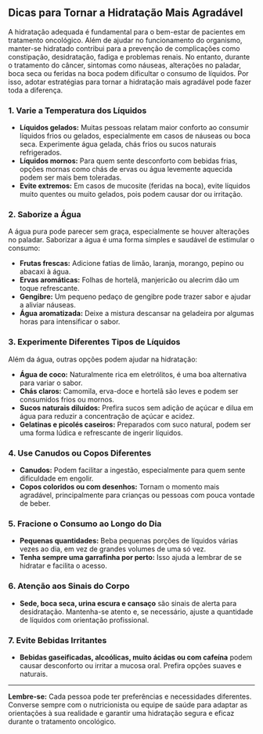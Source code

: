 
## Dicas para Tornar a Hidratação Mais Agradável

A hidratação adequada é fundamental para o bem-estar de pacientes em tratamento oncológico. Além de ajudar no funcionamento do organismo, manter-se hidratado contribui para a prevenção de complicações como constipação, desidratação, fadiga e problemas renais. No entanto, durante o tratamento do câncer, sintomas como náuseas, alterações no paladar, boca seca ou feridas na boca podem dificultar o consumo de líquidos. Por isso, adotar estratégias para tornar a hidratação mais agradável pode fazer toda a diferença.

### 1. Varie a Temperatura dos Líquidos

- **Líquidos gelados:** Muitas pessoas relatam maior conforto ao consumir líquidos frios ou gelados, especialmente em casos de náuseas ou boca seca. Experimente água gelada, chás frios ou sucos naturais refrigerados.
- **Líquidos mornos:** Para quem sente desconforto com bebidas frias, opções mornas como chás de ervas ou água levemente aquecida podem ser mais bem toleradas.
- **Evite extremos:** Em casos de mucosite (feridas na boca), evite líquidos muito quentes ou muito gelados, pois podem causar dor ou irritação.

### 2. Saborize a Água

A água pura pode parecer sem graça, especialmente se houver alterações no paladar. Saborizar a água é uma forma simples e saudável de estimular o consumo:

- **Frutas frescas:** Adicione fatias de limão, laranja, morango, pepino ou abacaxi à água.
- **Ervas aromáticas:** Folhas de hortelã, manjericão ou alecrim dão um toque refrescante.
- **Gengibre:** Um pequeno pedaço de gengibre pode trazer sabor e ajudar a aliviar náuseas.
- **Água aromatizada:** Deixe a mistura descansar na geladeira por algumas horas para intensificar o sabor.

### 3. Experimente Diferentes Tipos de Líquidos

Além da água, outras opções podem ajudar na hidratação:

- **Água de coco:** Naturalmente rica em eletrólitos, é uma boa alternativa para variar o sabor.
- **Chás claros:** Camomila, erva-doce e hortelã são leves e podem ser consumidos frios ou mornos.
- **Sucos naturais diluídos:** Prefira sucos sem adição de açúcar e dilua em água para reduzir a concentração de açúcar e acidez.
- **Gelatinas e picolés caseiros:** Preparados com suco natural, podem ser uma forma lúdica e refrescante de ingerir líquidos.

### 4. Use Canudos ou Copos Diferentes

- **Canudos:** Podem facilitar a ingestão, especialmente para quem sente dificuldade em engolir.
- **Copos coloridos ou com desenhos:** Tornam o momento mais agradável, principalmente para crianças ou pessoas com pouca vontade de beber.

### 5. Fracione o Consumo ao Longo do Dia

- **Pequenas quantidades:** Beba pequenas porções de líquidos várias vezes ao dia, em vez de grandes volumes de uma só vez.
- **Tenha sempre uma garrafinha por perto:** Isso ajuda a lembrar de se hidratar e facilita o acesso.

### 6. Atenção aos Sinais do Corpo

- **Sede, boca seca, urina escura e cansaço** são sinais de alerta para desidratação. Mantenha-se atento e, se necessário, ajuste a quantidade de líquidos com orientação profissional.

### 7. Evite Bebidas Irritantes

- **Bebidas gaseificadas, alcoólicas, muito ácidas ou com cafeína** podem causar desconforto ou irritar a mucosa oral. Prefira opções suaves e naturais.

---

**Lembre-se:** Cada pessoa pode ter preferências e necessidades diferentes. Converse sempre com o nutricionista ou equipe de saúde para adaptar as orientações à sua realidade e garantir uma hidratação segura e eficaz durante o tratamento oncológico.
```
